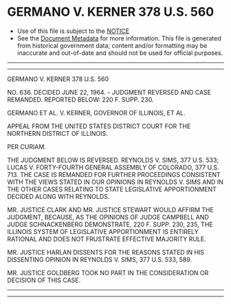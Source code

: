 ---
---

# GERMANO V. KERNER 378 U.S. 560

* Use of this file is subject to the [NOTICE](https://github.com/publicdocs/notice/blob/master/NOTICE)
* See the [Document Metadata](../../../) for more information.
  This file is generated from historical government data; content and/or formatting may be inaccurate and out-of-date and should not be used for official purposes.

----------
----------

GERMANO V. KERNER 378 U.S. 560

NO. 636.  DECIDED JUNE 22, 1964.  - JUDGMENT REVERSED AND CASE REMANDED.  REPORTED BELOW:  220 F. SUPP. 230.

GERMANO ET AL. V. KERNER, GOVERNOR OF ILLINOIS, ET AL.

APPEAL FROM THE UNITED STATES DISTRICT COURT FOR THE NORTHERN DISTRICT OF ILLINOIS.

PER CURIAM.

THE JUDGMENT BELOW IS REVERSED.  REYNOLDS V. SIMS, 377 U.S. 533; LUCAS V. FORTY-FOURTH GENERAL ASSEMBLY OF COLORADO, 377 U.S. 713.  THE CASE IS REMANDED FOR FURTHER PROCEEDINGS CONSISTENT WITH THE VIEWS STATED IN OUR OPINIONS IN REYNOLDS V. SIMS AND IN THE OTHER CASES RELATING TO STATE LEGISLATIVE APPORTIONMENT DECIDED ALONG WITH REYNOLDS.

MR. JUSTICE CLARK AND MR. JUSTICE STEWART WOULD AFFIRM THE JUDGMENT, BECAUSE, AS THE OPINIONS OF JUDGE CAMPBELL AND JUDGE SCHNACKENBERG DEMONSTRATE, 220 F. SUPP. 230, 235, THE ILLINOIS SYSTEM OF LEGISLATIVE APPORTIONMENT IS ENTIRELY RATIONAL AND DOES NOT FRUSTRATE EFFECTIVE MAJORITY RULE.

MR. JUSTICE HARLAN DISSENTS FOR THE REASONS STATED IN HIS DISSENTING OPINION IN REYNOLDS V. SIMS, 377 U.S. 533, 589.

MR. JUSTICE GOLDBERG TOOK NO PART IN THE CONSIDERATION OR DECISION OF THIS CASE.


----------
----------

